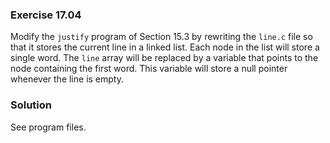 ### Exercise 17.04

Modify the `justify` program of Section 15.3 by rewriting the `line.c` file so
that it stores the current line in a linked list. Each node in the list will
store a single word. The `line` array will be replaced by a variable that points
to the node containing the first word. This variable will store a null pointer
whenever the line is empty.

### Solution

See program files.
